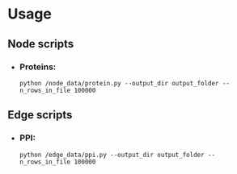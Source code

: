 # Usage

## Node scripts

- ### Proteins:
  ```
  python /node_data/protein.py --output_dir output_folder --n_rows_in_file 100000
  ```

## Edge scripts

- ### PPI:
  ```
  python /edge_data/ppi.py --output_dir output_folder --n_rows_in_file 100000
  ```
